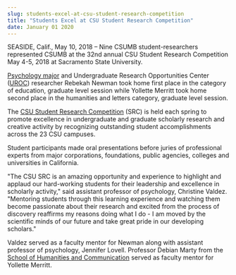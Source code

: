 ```yaml
---
slug: students-excel-at-csu-student-research-competition
title: "Students Excel at CSU Student Research Competition"
date: January 01 2020
---
```


 
<p>
  SEASIDE, Calif., May 10, 2018 – Nine CSUMB student-researchers represented
  CSUMB at the 32nd annual CSU Student Research Competition May 4-5, 2018 at
  Sacramento State University.
</p>
<p>
  <a href="https://csumb.edu/psychology">Psychology major</a> and Undergraduate
  Research Opportunities Center (<a href="https://csumb.edu/uroc">UROC</a>)
  researcher Rebekah Newman took home first place in the category of education,
  graduate level session while Yollette Merritt took home second place in the
  humanities and letters category, graduate level session.
</p>
<p>
  The
  <a
    href="https://www.csus.edu/research/csu%20research%20competition%202017-18.html"
    >CSU Student Research Competition</a
  >
  (SRC) is held each spring to promote excellence in undergraduate and graduate
  scholarly research and creative activity by recognizing outstanding student
  accomplishments across the 23 CSU campuses.
</p>
<p>
  Student participants made oral presentations before juries of professional
  experts from major corporations, foundations, public agencies, colleges and
  universities in California.
</p>
<p>
  "The CSU SRC is an amazing opportunity and experience to highlight and applaud
  our hard-working students for their leadership and excellence in scholarly
  activity," said assistant professor of psychology, Christine Valdez.
  "Mentoring students through this learning experience and watching them become
  passionate about their research and excited from the process of discovery
  reaffirms my reasons doing what I do - I am moved by the scientific minds of
  our future and take great pride in our developing scholars."
</p>
<p>
  Valdez served as a faculty mentor for Newman along with assistant professor of
  psychology, Jennifer Lovell. Professor Debian Marty from the
  <a href="https://csumb.edu/hcom">School of Humanities and Communication</a>
  served as faculty mentor for Yollette Merritt.
</p>
 
